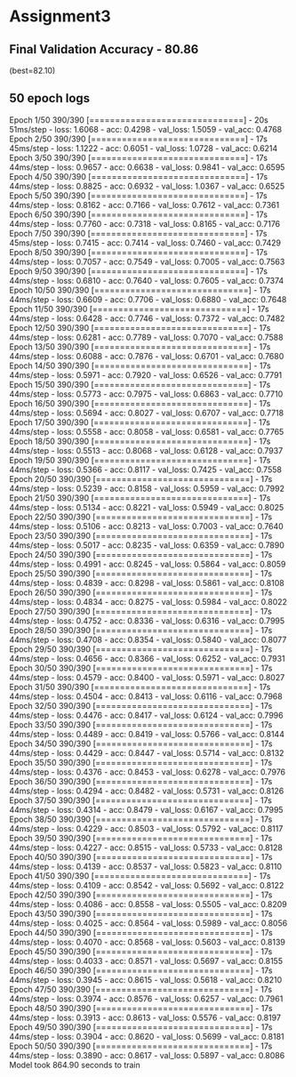 # Assignment3
## Final Validation Accuracy - 80.86
   (best=82.10)
 ## 50 epoch logs
 Epoch 1/50
  390/390 [==============================] - 20s 51ms/step - loss: 1.6068 - acc: 0.4298 - val_loss: 1.5059 - val_acc: 0.4768
Epoch 2/50
  390/390 [==============================] - 17s 45ms/step - loss: 1.1222 - acc: 0.6051 - val_loss: 1.0728 - val_acc: 0.6214
Epoch 3/50
  390/390 [==============================] - 17s 44ms/step - loss: 0.9657 - acc: 0.6638 - val_loss: 0.9841 - val_acc: 0.6595
Epoch 4/50
  390/390 [==============================] - 17s 44ms/step - loss: 0.8825 - acc: 0.6932 - val_loss: 1.0367 - val_acc: 0.6525
Epoch 5/50
  390/390 [==============================] - 17s 44ms/step - loss: 0.8162 - acc: 0.7166 - val_loss: 0.7612 - val_acc: 0.7361
Epoch 6/50
  390/390 [==============================] - 17s 44ms/step - loss: 0.7760 - acc: 0.7318 - val_loss: 0.8165 - val_acc: 0.7176
Epoch 7/50
  390/390 [==============================] - 17s 45ms/step - loss: 0.7415 - acc: 0.7414 - val_loss: 0.7460 - val_acc: 0.7429
Epoch 8/50
  390/390 [==============================] - 17s 44ms/step - loss: 0.7057 - acc: 0.7549 - val_loss: 0.7005 - val_acc: 0.7563
Epoch 9/50
  390/390 [==============================] - 17s 44ms/step - loss: 0.6810 - acc: 0.7640 - val_loss: 0.7605 - val_acc: 0.7374
Epoch 10/50
 390/390 [==============================] - 17s 44ms/step - loss: 0.6609 - acc: 0.7706 - val_loss: 0.6880 - val_acc: 0.7648
Epoch 11/50 
390/390 [==============================] - 17s 44ms/step - loss: 0.6428 - acc: 0.7746 - val_loss: 0.7372 - val_acc: 0.7482
Epoch 12/50
390/390 [==============================] - 17s 44ms/step - loss: 0.6281 - acc: 0.7789 - val_loss: 0.7070 - val_acc: 0.7588
Epoch 13/50
390/390 [==============================] - 17s 44ms/step - loss: 0.6088 - acc: 0.7876 - val_loss: 0.6701 - val_acc: 0.7680
Epoch 14/50
390/390 [==============================] - 17s 44ms/step - loss: 0.5971 - acc: 0.7920 - val_loss: 0.6526 - val_acc: 0.7791
Epoch 15/50
390/390 [==============================] - 17s 44ms/step - loss: 0.5773 - acc: 0.7975 - val_loss: 0.6863 - val_acc: 0.7710
Epoch 16/50
390/390 [==============================] - 17s 44ms/step - loss: 0.5694 - acc: 0.8027 - val_loss: 0.6707 - val_acc: 0.7718
Epoch 17/50
390/390 [==============================] - 17s 44ms/step - loss: 0.5558 - acc: 0.8058 - val_loss: 0.6581 - val_acc: 0.7765
Epoch 18/50
390/390 [==============================] - 17s 44ms/step - loss: 0.5513 - acc: 0.8068 - val_loss: 0.6128 - val_acc: 0.7937
Epoch 19/50
390/390 [==============================] - 17s 44ms/step - loss: 0.5366 - acc: 0.8117 - val_loss: 0.7425 - val_acc: 0.7558
Epoch 20/50
390/390 [==============================] - 17s 44ms/step - loss: 0.5239 - acc: 0.8158 - val_loss: 0.5959 - val_acc: 0.7992
Epoch 21/50
390/390 [==============================] - 17s 44ms/step - loss: 0.5134 - acc: 0.8221 - val_loss: 0.5949 - val_acc: 0.8025
Epoch 22/50
390/390 [==============================] - 17s 44ms/step - loss: 0.5106 - acc: 0.8213 - val_loss: 0.7003 - val_acc: 0.7640
Epoch 23/50
390/390 [==============================] - 17s 44ms/step - loss: 0.5017 - acc: 0.8235 - val_loss: 0.6359 - val_acc: 0.7890
Epoch 24/50
390/390 [==============================] - 17s 44ms/step - loss: 0.4991 - acc: 0.8245 - val_loss: 0.5864 - val_acc: 0.8059
Epoch 25/50
390/390 [==============================] - 17s 44ms/step - loss: 0.4839 - acc: 0.8298 - val_loss: 0.5861 - val_acc: 0.8108
Epoch 26/50
390/390 [==============================] - 17s 44ms/step - loss: 0.4834 - acc: 0.8275 - val_loss: 0.5984 - val_acc: 0.8022
Epoch 27/50
390/390 [==============================] - 17s 44ms/step - loss: 0.4752 - acc: 0.8336 - val_loss: 0.6316 - val_acc: 0.7995
Epoch 28/50
390/390 [==============================] - 17s 44ms/step - loss: 0.4708 - acc: 0.8354 - val_loss: 0.5840 - val_acc: 0.8077
Epoch 29/50
390/390 [==============================] - 17s 44ms/step - loss: 0.4656 - acc: 0.8366 - val_loss: 0.6252 - val_acc: 0.7931
Epoch 30/50
390/390 [==============================] - 17s 44ms/step - loss: 0.4579 - acc: 0.8400 - val_loss: 0.5971 - val_acc: 0.8027
Epoch 31/50
390/390 [==============================] - 17s 44ms/step - loss: 0.4504 - acc: 0.8413 - val_loss: 0.6116 - val_acc: 0.7968
Epoch 32/50
390/390 [==============================] - 17s 44ms/step - loss: 0.4476 - acc: 0.8417 - val_loss: 0.6124 - val_acc: 0.7996
Epoch 33/50
390/390 [==============================] - 17s 44ms/step - loss: 0.4489 - acc: 0.8419 - val_loss: 0.5766 - val_acc: 0.8144
Epoch 34/50
390/390 [==============================] - 17s 44ms/step - loss: 0.4429 - acc: 0.8447 - val_loss: 0.5714 - val_acc: 0.8132
Epoch 35/50
390/390 [==============================] - 17s 44ms/step - loss: 0.4376 - acc: 0.8453 - val_loss: 0.6278 - val_acc: 0.7976
Epoch 36/50
390/390 [==============================] - 17s 44ms/step - loss: 0.4294 - acc: 0.8482 - val_loss: 0.5731 - val_acc: 0.8126
Epoch 37/50
390/390 [==============================] - 17s 44ms/step - loss: 0.4314 - acc: 0.8479 - val_loss: 0.6167 - val_acc: 0.7995
Epoch 38/50
390/390 [==============================] - 17s 44ms/step - loss: 0.4229 - acc: 0.8503 - val_loss: 0.5792 - val_acc: 0.8117
Epoch 39/50
390/390 [==============================] - 17s 44ms/step - loss: 0.4227 - acc: 0.8515 - val_loss: 0.5733 - val_acc: 0.8128
Epoch 40/50
390/390 [==============================] - 17s 44ms/step - loss: 0.4139 - acc: 0.8537 - val_loss: 0.5823 - val_acc: 0.8110
Epoch 41/50
390/390 [==============================] - 17s 44ms/step - loss: 0.4109 - acc: 0.8542 - val_loss: 0.5692 - val_acc: 0.8122
Epoch 42/50
390/390 [==============================] - 17s 44ms/step - loss: 0.4086 - acc: 0.8558 - val_loss: 0.5505 - val_acc: 0.8209
Epoch 43/50
390/390 [==============================] - 17s 44ms/step - loss: 0.4025 - acc: 0.8564 - val_loss: 0.5989 - val_acc: 0.8056
Epoch 44/50
390/390 [==============================] - 17s 44ms/step - loss: 0.4070 - acc: 0.8568 - val_loss: 0.5603 - val_acc: 0.8139
Epoch 45/50
390/390 [==============================] - 17s 44ms/step - loss: 0.4033 - acc: 0.8571 - val_loss: 0.5697 - val_acc: 0.8155
Epoch 46/50
390/390 [==============================] - 17s 44ms/step - loss: 0.3945 - acc: 0.8615 - val_loss: 0.5618 - val_acc: 0.8210
Epoch 47/50
390/390 [==============================] - 17s 44ms/step - loss: 0.3974 - acc: 0.8576 - val_loss: 0.6257 - val_acc: 0.7961
Epoch 48/50
390/390 [==============================] - 17s 44ms/step - loss: 0.3913 - acc: 0.8613 - val_loss: 0.5576 - val_acc: 0.8197
Epoch 49/50
390/390 [==============================] - 17s 44ms/step - loss: 0.3904 - acc: 0.8620 - val_loss: 0.5699 - val_acc: 0.8181
Epoch 50/50
390/390 [==============================] - 17s 44ms/step - loss: 0.3890 - acc: 0.8617 - val_loss: 0.5897 - val_acc: 0.8086
Model took 864.90 seconds to train

